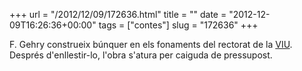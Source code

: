 +++
url = "/2012/12/09/172636.html"
title = ""
date = "2012-12-09T16:26:36+00:00"
tags = ["contes"]
slug = "172636"
+++

F. Gehry construeix búnquer en els fonaments del rectorat de la [VIU](http://www.levante-emv.com/comunitat-valenciana/2011/03/12/viu-abre-sede-provisional-espera-gehry/789834.html). Després d'enllestir-lo, l'obra s'atura per caiguda de pressupost.
